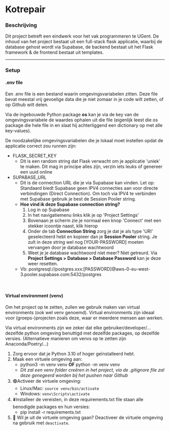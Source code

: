 # Kotrepair
### Beschrijving
Dit project betreft een eindwerk voor het vak programmeren te UGent. De inhoud van het project bestaat uit een full-stack flask applicatie, waarbij de database gehost wordt via Supabase, de backend bestaat uit het Flask framework & de frontend bestaat uit templates.

---

### Setup
#### .env file
Een .env file is een bestand waarin omgevingsvariabelen zitten. Deze file bevat meestal vrij gevoelige data die je niet zomaar in je code wilt zetten, of op Github wilt delen. 

Via de ingebouwde Python package **os** kan je via de key van de omgevingsvariabele de waardes ophalen uit die file (eigenlijk leest die os package die hele file in en slaat hij achterliggend een dictionary op met alle key-values). 

De noodzakelijke omgevingsvariabelen die je lokaal moet instellen opdat de applicatie correct zou runnen zijn:
- FLASK_SECRET_KEY
    - Dit is een random string dat Flask verwacht om je applicatie 'uniek' te maken. Dit mag in principe alles zijn, verzin iets leuks of genereer een uuid online
- SUPABASE_URL
    - Dit is de connection URL die je via Supabase kan vinden. Let op: Standaard biedt Supabase geen IPV4 connecties aan voor directe verbindingen (Direct Connection). Om toch via IPV4 te verbinden met Supabase gebruik je best de Session Pooler string. 
    - **Hoe vind ik deze Supabase connection string?**
        1. Log in op Supabase
        2. In het navigatiemenu links klik je op 'Project Settings'
        3. Bovenaan je scherm zie je normaal een knop 'Connect' met een stekker icoontje naast, klik hierop
        4. Onder de tab **Connection String** zorg je dat je als type 'URI' geselecteerd hebt en kopieer dan je **Session Pooler** string. Je zult in deze string wel nog [YOUR-PASSWORD] moeten vervangen door je database wachtwoord
        5. Weet je je database wachtwoord niet meer? Niet getreurd. Via **Project Settings > Database > Database Password** kan je deze weer resetten.
    - Vb: postgresql://postgres.xxx:[PASSWORD]@aws-0-eu-west-3.pooler.supabase.com:5432/postgres


</br>

#### Virtual environment (venv)
Om het project op te zetten, zullen we gebruik maken van virtual environments (ook wel venv genoemd). Virtual environments zijn ideaal voor (groeps-)projecten zoals deze, waar er meerdere mensen aan werken. 

Via virtual environments zijn we zeker dat elke gebruiker/developer/... dezelfde python omgeving benuttigd met dezelfde packages, op dezelfde versies. (Alternatieve manieren om venvs op te zetten zijn Anaconda/Poetry/...)

1. Zorg ervoor dat je Python 3.10 of hoger geïnstalleerd hebt.
2. Maak een virtuele omgeving aan:
    - python3 -m venv venv **OF** python -m venv venv
    - *Dit zal een venv folder creëren in het project, via de .gitignore file zal deze genegeerd worden bij het pushen naar Github*
3. 🟢Activeer de virtuele omgeving:
    - Linux/Mac: `source venv/bin/activate`
    - Windows: `venv\Scripts\activate`
4. ⬇️Installeer de vereisten, in deze requirements.txt file staan alle benodigde packages en hun versies:
    - pip install -r requirements.txt
5. 🔴 Wil je uit de virtuele omgeving gaan? Deactiveer de virtuele omgeving na gebruik met `deactivate`. 

</br>
